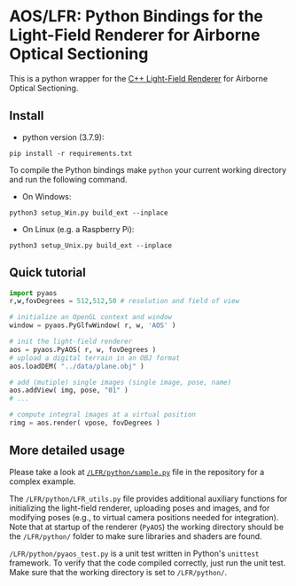 
# AOS/LFR: Python Bindings for the Light-Field Renderer for Airborne Optical Sectioning

This is a python wrapper for the [C++ Light-Field Renderer](../README.md) for Airborne Optical Sectioning. 

## Install

- python version (3.7.9): 
```
pip install -r requirements.txt
```

To compile the Python bindings make `python` your current working directory and run the following command.
- On Windows: 
```
python3 setup_Win.py build_ext --inplace
```
- On Linux (e.g. a Raspberry Pi):
```
python3 setup_Unix.py build_ext --inplace
```

## Quick tutorial
```py
import pyaos
r,w,fovDegrees = 512,512,50 # resolution and field of view

# initialize an OpenGL context and window
window = pyaos.PyGlfwWindow( r, w, 'AOS' ) 

# init the light-field renderer
aos = pyaos.PyAOS( r, w, fovDegrees )
# upload a digital terrain in an OBJ format
aos.loadDEM( "../data/plane.obj" )

# add (mutiple) single images (single image, pose, name)
aos.addView( img, pose, "01" )
# ...

# compute integral images at a virtual position
rimg = aos.render( vpose, fovDegrees )
```

## More detailed usage

Please take a look at [`/LFR/python/sample.py`](./sample.py) file in the repository for a complex example.

The `/LFR/python/LFR_utils.py` file provides additional auxiliary functions for initializing the light-field renderer, uploading poses and images, and for modifying poses (e.g., to virtual camera positions needed for integration).
Note that at startup of the renderer (`PyAOS`) the working directory should be the `/LFR/python/` folder to make sure libraries and shaders are found.

`/LFR/python/pyaos_test.py` is a unit test written in Python's `unittest` framework. To verify that the code compiled correctly, just run the unit test. Make sure that the working directory is set to `/LFR/python/`.

